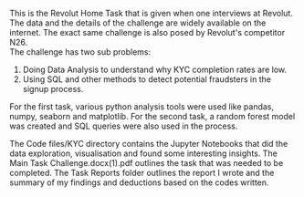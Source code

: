 This is the Revolut Home Task that is given when one interviews at Revolut. The data and the details of the challenge are widely available on the internet. The exact same challenge is also posed by Revolut's competitor N26.  
The challenge has two sub problems:
1. Doing Data Analysis to understand why KYC completion rates are low.
2. Using SQL and other methods to detect potential fraudsters in the signup process.

For the first task, various python analysis tools were used like pandas, numpy, seaborn and matplotlib.
For the second task, a random forest model was created and SQL queries were also used in the process.

The Code files/KYC directory contains the Jupyter Notebooks that did the data exploration, visualisation and found some interesting insights.
The Main Task Challenge.docx(1).pdf outlines the task that was needed to be completed.
The Task Reports folder outlines the report I wrote and the summary of my findings and deductions based on the codes written.
